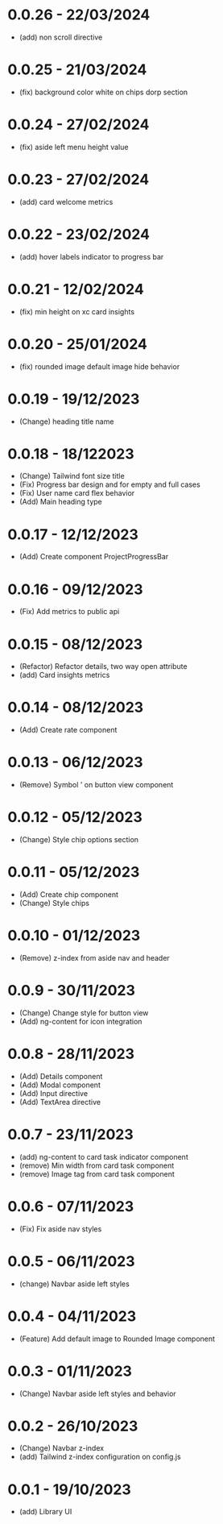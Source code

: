 # 0.0.26 - 22/03/2024
* (add) non scroll directive

# 0.0.25 - 21/03/2024
* (fix) background color white on chips dorp section

# 0.0.24 - 27/02/2024
* (fix) aside left menu height value 

# 0.0.23 - 27/02/2024
* (add) card welcome metrics

# 0.0.22 - 23/02/2024
* (add) hover labels indicator to progress bar

# 0.0.21 - 12/02/2024
* (fix) min height on xc card insights

# 0.0.20 - 25/01/2024
* (fix) rounded image default image hide behavior

# 0.0.19 - 19/12/2023
* (Change) heading title name

# 0.0.18 - 18/122023
* (Change) Tailwind font size title
* (Fix) Progress bar design and for empty and full cases
* (Fix) User name card flex behavior
* (Add) Main heading type

# 0.0.17 - 12/12/2023
* (Add) Create component ProjectProgressBar

# 0.0.16 - 09/12/2023
* (Fix) Add metrics to public api

# 0.0.15 - 08/12/2023
* (Refactor) Refactor details, two way open attribute
* (add) Card insights metrics

# 0.0.14 - 08/12/2023
* (Add) Create rate component

# 0.0.13 - 06/12/2023
* (Remove) Symbol ' on button view component

# 0.0.12 - 05/12/2023
* (Change) Style chip options section

# 0.0.11 - 05/12/2023
* (Add) Create chip component
* (Change) Style chips

# 0.0.10 - 01/12/2023
* (Remove) z-index from aside nav and header 

# 0.0.9 - 30/11/2023
* (Change) Change style for button view
* (Add) ng-content for icon integration

# 0.0.8 - 28/11/2023
* (Add) Details component
* (Add) Modal component
* (Add) Input directive  
* (Add) TextArea directive

# 0.0.7 - 23/11/2023
* (add) ng-content to card task indicator component
* (remove) Min width from card task component
* (remove) Image tag from card task component

# 0.0.6 - 07/11/2023
* (Fix) Fix aside nav styles 

# 0.0.5 - 06/11/2023
* (change) Navbar aside left styles 

# 0.0.4 - 04/11/2023
* (Feature) Add default image to Rounded Image component 

# 0.0.3 - 01/11/2023
* (Change) Navbar aside left styles and behavior 

# 0.0.2 - 26/10/2023
* (Change) Navbar z-index
* (add) Tailwind z-index configuration on config.js 

# 0.0.1 - 19/10/2023
* (add) Library UI
